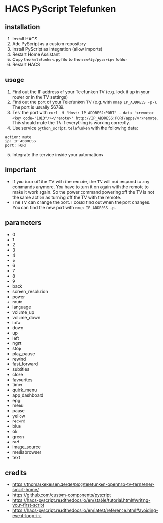 # HACS PyScript Telefunken

## installation
1. Install HACS
2. Add PyScript as a custom repository
3. Install PyScript as integration (allow imports)
4. Restart Home Assistant
5. Copy the `telefunken.py` file to the `config/pyscript` folder
6. Restart HACS

## usage
1. Find out the IP address of your Telefunken TV (e.g. look it up in your router or in the TV settings)
2. Find out the port of your Telefunken TV (e.g. with `nmap IP_ADDRESS -p-`). The port is usually 56789.
3. Test the port with `curl -H 'Host: IP_ADDRESS:PORT' --data '<remote><key code="1013"/></remote>' http://IP_ADDRESS:PORT/apps/vr/remote`. This should mute the TV if everything is working correctly.
4. Use service `python_script.telefunken` with the following data:
```
action: mute
ip: IP_ADDRESS
port: PORT
```
5. Integrate the service inside your automations

## important
- If you turn off the TV with the remote, the TV will not respond to any commands anymore. You have to turn it on again with the remote to make it work again. So the power command powering off the TV is not the same action as turning off the TV with the remote.
- The TV can change the port. I could find out when the port changes. You can find the new port with `nmap IP_ADDRESS -p-`

## parameters
- 0
- 1
- 2
- 3
- 4
- 5
- 6
- 7
- 8
- 9
- back
- screen_resolution
- power
- mute
- language
- volume_up
- volume_down
- info
- down
- up
- left
- right
- stop
- play_pause
- rewind
- fast_forward
- subtitles
- close
- favourites
- timer
- quick_menu
- app_dashboard
- epg
- menu
- pause
- yellow
- record
- blue
- ok
- green
- red
- image_source
- mediabrowser
- text

## credits
- https://thomaskekeisen.de/de/blog/telefunken-openhab-tv-fernseher-smart-home/
- https://github.com/custom-components/pyscript
- https://hacs-pyscript.readthedocs.io/en/stable/tutorial.html#writing-your-first-script
- https://hacs-pyscript.readthedocs.io/en/latest/reference.html#avoiding-event-loop-i-o
